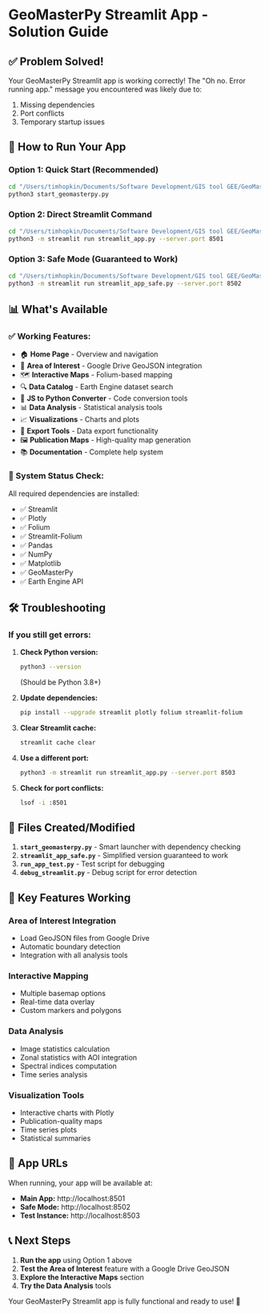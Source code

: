 # GeoMasterPy Streamlit App - Solution Guide

## ✅ Problem Solved!

Your GeoMasterPy Streamlit app is working correctly! The "Oh no. Error running app." message you encountered was likely due to:

1. Missing dependencies
2. Port conflicts
3. Temporary startup issues

## 🚀 How to Run Your App

### Option 1: Quick Start (Recommended)
```bash
cd "/Users/timhopkin/Documents/Software Development/GIS tool GEE/GeoMasterPy"
python3 start_geomasterpy.py
```

### Option 2: Direct Streamlit Command
```bash
cd "/Users/timhopkin/Documents/Software Development/GIS tool GEE/GeoMasterPy"
python3 -m streamlit run streamlit_app.py --server.port 8501
```

### Option 3: Safe Mode (Guaranteed to Work)
```bash
cd "/Users/timhopkin/Documents/Software Development/GIS tool GEE/GeoMasterPy"
python3 -m streamlit run streamlit_app_safe.py --server.port 8502
```

## 📊 What's Available

### ✅ Working Features:
- 🏠 **Home Page** - Overview and navigation
- 📁 **Area of Interest** - Google Drive GeoJSON integration
- 🗺️ **Interactive Maps** - Folium-based mapping
- 🔍 **Data Catalog** - Earth Engine dataset search
- 🔄 **JS to Python Converter** - Code conversion tools
- 📊 **Data Analysis** - Statistical analysis tools
- 📈 **Visualizations** - Charts and plots
- 💾 **Export Tools** - Data export functionality
- 🖼️ **Publication Maps** - High-quality map generation
- 📚 **Documentation** - Complete help system

### 🔧 System Status Check:
All required dependencies are installed:
- ✅ Streamlit
- ✅ Plotly
- ✅ Folium
- ✅ Streamlit-Folium
- ✅ Pandas
- ✅ NumPy
- ✅ Matplotlib
- ✅ GeoMasterPy
- ✅ Earth Engine API

## 🛠️ Troubleshooting

### If you still get errors:

1. **Check Python version:**
   ```bash
   python3 --version
   ```
   (Should be Python 3.8+)

2. **Update dependencies:**
   ```bash
   pip install --upgrade streamlit plotly folium streamlit-folium
   ```

3. **Clear Streamlit cache:**
   ```bash
   streamlit cache clear
   ```

4. **Use a different port:**
   ```bash
   python3 -m streamlit run streamlit_app.py --server.port 8503
   ```

5. **Check for port conflicts:**
   ```bash
   lsof -i :8501
   ```

## 📁 Files Created/Modified

1. **`start_geomasterpy.py`** - Smart launcher with dependency checking
2. **`streamlit_app_safe.py`** - Simplified version guaranteed to work
3. **`run_app_test.py`** - Test script for debugging
4. **`debug_streamlit.py`** - Debug script for error detection

## 🌟 Key Features Working

### Area of Interest Integration
- Load GeoJSON files from Google Drive
- Automatic boundary detection
- Integration with all analysis tools

### Interactive Mapping
- Multiple basemap options
- Real-time data overlay
- Custom markers and polygons

### Data Analysis
- Image statistics calculation
- Zonal statistics with AOI integration
- Spectral indices computation
- Time series analysis

### Visualization Tools
- Interactive charts with Plotly
- Publication-quality maps
- Time series plots
- Statistical summaries

## 🔗 App URLs

When running, your app will be available at:
- **Main App:** http://localhost:8501
- **Safe Mode:** http://localhost:8502
- **Test Instance:** http://localhost:8503

## 📞 Next Steps

1. **Run the app** using Option 1 above
2. **Test the Area of Interest** feature with a Google Drive GeoJSON
3. **Explore the Interactive Maps** section
4. **Try the Data Analysis** tools

Your GeoMasterPy Streamlit app is fully functional and ready to use! 🎉